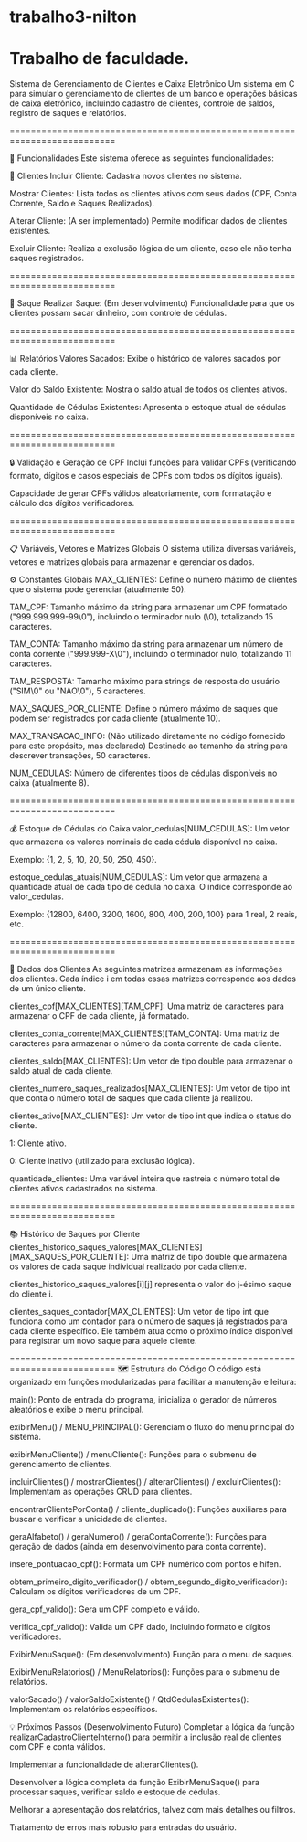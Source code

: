 # trabalho3-nilton
Trabalho de faculdade.
==========================================================================

Sistema de Gerenciamento de Clientes e Caixa Eletrônico
Um sistema em C para simular o gerenciamento de clientes de um banco e operações básicas de caixa eletrônico, incluindo cadastro de clientes, controle de saldos, registro de saques e relatórios.

==========================================================================

🚀 Funcionalidades
Este sistema oferece as seguintes funcionalidades:

👤 Clientes
Incluir Cliente: Cadastra novos clientes no sistema.

Mostrar Clientes: Lista todos os clientes ativos com seus dados (CPF, Conta Corrente, Saldo e Saques Realizados).

Alterar Cliente: (A ser implementado) Permite modificar dados de clientes existentes.

Excluir Cliente: Realiza a exclusão lógica de um cliente, caso ele não tenha saques registrados.

==========================================================================

💸 Saque
Realizar Saque: (Em desenvolvimento) Funcionalidade para que os clientes possam sacar dinheiro, com controle de cédulas.

==========================================================================

📊 Relatórios
Valores Sacados: Exibe o histórico de valores sacados por cada cliente.

Valor do Saldo Existente: Mostra o saldo atual de todos os clientes ativos.

Quantidade de Cédulas Existentes: Apresenta o estoque atual de cédulas disponíveis no caixa.

==========================================================================

🔒 Validação e Geração de CPF
Inclui funções para validar CPFs (verificando formato, dígitos e casos especiais de CPFs com todos os dígitos iguais).

Capacidade de gerar CPFs válidos aleatoriamente, com formatação e cálculo dos dígitos verificadores.

==========================================================================

📋 Variáveis, Vetores e Matrizes Globais
O sistema utiliza diversas variáveis, vetores e matrizes globais para armazenar e gerenciar os dados.

⚙️ Constantes Globais
MAX_CLIENTES: Define o número máximo de clientes que o sistema pode gerenciar (atualmente 50).

TAM_CPF: Tamanho máximo da string para armazenar um CPF formatado ("999.999.999-99\0"), incluindo o terminador nulo (\0), totalizando 15 caracteres.

TAM_CONTA: Tamanho máximo da string para armazenar um número de conta corrente ("999.999-X\0"), incluindo o terminador nulo, totalizando 11 caracteres.

TAM_RESPOSTA: Tamanho máximo para strings de resposta do usuário ("SIM\0" ou "NAO\0"), 5 caracteres.

MAX_SAQUES_POR_CLIENTE: Define o número máximo de saques que podem ser registrados por cada cliente (atualmente 10).

MAX_TRANSACAO_INFO: (Não utilizado diretamente no código fornecido para este propósito, mas declarado) Destinado ao tamanho da string para descrever transações, 50 caracteres.

NUM_CEDULAS: Número de diferentes tipos de cédulas disponíveis no caixa (atualmente 8).

==========================================================================

💰 Estoque de Cédulas do Caixa
valor_cedulas[NUM_CEDULAS]: Um vetor que armazena os valores nominais de cada cédula disponível no caixa.

Exemplo: {1, 2, 5, 10, 20, 50, 250, 450}.

estoque_cedulas_atuais[NUM_CEDULAS]: Um vetor que armazena a quantidade atual de cada tipo de cédula no caixa. O índice corresponde ao valor_cedulas.

Exemplo: {12800, 6400, 3200, 1600, 800, 400, 200, 100} para 1 real, 2 reais, etc.

==========================================================================

👤 Dados dos Clientes
As seguintes matrizes armazenam as informações dos clientes. Cada índice i em todas essas matrizes corresponde aos dados de um único cliente.

clientes_cpf[MAX_CLIENTES][TAM_CPF]: Uma matriz de caracteres para armazenar o CPF de cada cliente, já formatado.

clientes_conta_corrente[MAX_CLIENTES][TAM_CONTA]: Uma matriz de caracteres para armazenar o número da conta corrente de cada cliente.

clientes_saldo[MAX_CLIENTES]: Um vetor de tipo double para armazenar o saldo atual de cada cliente.

clientes_numero_saques_realizados[MAX_CLIENTES]: Um vetor de tipo int que conta o número total de saques que cada cliente já realizou.

clientes_ativo[MAX_CLIENTES]: Um vetor de tipo int que indica o status do cliente.

1: Cliente ativo.

0: Cliente inativo (utilizado para exclusão lógica).

quantidade_clientes: Uma variável inteira que rastreia o número total de clientes ativos cadastrados no sistema.

==========================================================================

📚 Histórico de Saques por Cliente
clientes_historico_saques_valores[MAX_CLIENTES][MAX_SAQUES_POR_CLIENTE]: Uma matriz de tipo double que armazena os valores de cada saque individual realizado por cada cliente.

clientes_historico_saques_valores[i][j] representa o valor do j-ésimo saque do cliente i.

clientes_saques_contador[MAX_CLIENTES]: Um vetor de tipo int que funciona como um contador para o número de saques já registrados para cada cliente específico. Ele também atua como o próximo índice disponível para registrar um novo saque para aquele cliente.

==========================================================================
🗺️ Estrutura do Código
O código está organizado em funções modularizadas para facilitar a manutenção e leitura:

main(): Ponto de entrada do programa, inicializa o gerador de números aleatórios e exibe o menu principal.

exibirMenu() / MENU_PRINCIPAL(): Gerenciam o fluxo do menu principal do sistema.

exibirMenuCliente() / menuCliente(): Funções para o submenu de gerenciamento de clientes.

incluirClientes() / mostrarClientes() / alterarClientes() / excluirClientes(): Implementam as operações CRUD para clientes.

encontrarClientePorConta() / cliente_duplicado(): Funções auxiliares para buscar e verificar a unicidade de clientes.

geraAlfabeto() / geraNumero() / geraContaCorrente(): Funções para geração de dados (ainda em desenvolvimento para conta corrente).

insere_pontuacao_cpf(): Formata um CPF numérico com pontos e hífen.

obtem_primeiro_digito_verificador() / obtem_segundo_digito_verificador(): Calculam os dígitos verificadores de um CPF.

gera_cpf_valido(): Gera um CPF completo e válido.

verifica_cpf_valido(): Valida um CPF dado, incluindo formato e dígitos verificadores.

ExibirMenuSaque(): (Em desenvolvimento) Função para o menu de saques.

ExibirMenuRelatorios() / MenuRelatorios(): Funções para o submenu de relatórios.

valorSacado() / valorSaldoExistente() / QtdCedulasExistentes(): Implementam os relatórios específicos.

💡 Próximos Passos (Desenvolvimento Futuro)
Completar a lógica da função realizarCadastroClienteInterno() para permitir a inclusão real de clientes com CPF e conta válidos.

Implementar a funcionalidade de alterarClientes().

Desenvolver a lógica completa da função ExibirMenuSaque() para processar saques, verificar saldo e estoque de cédulas.

Melhorar a apresentação dos relatórios, talvez com mais detalhes ou filtros.

Tratamento de erros mais robusto para entradas do usuário.
